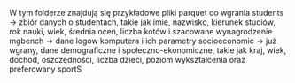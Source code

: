 W tym folderze znajdują się przykładowe pliki parquet do wgrania
students ->  zbiór danych o studentach, takie jak imię, nazwisko, kierunek studiów, rok nauki, wiek, średnia ocen, liczba kotów i szacowane wynagrodzenie
mgbench -> dane logow komputera i ich parametry
socioeconomic -> już wgrany, dane demograficzne i społeczno-ekonomiczne, takie jak kraj, wiek, dochód, oszczędności, liczba dzieci, poziom wykształcenia oraz preferowany sportS